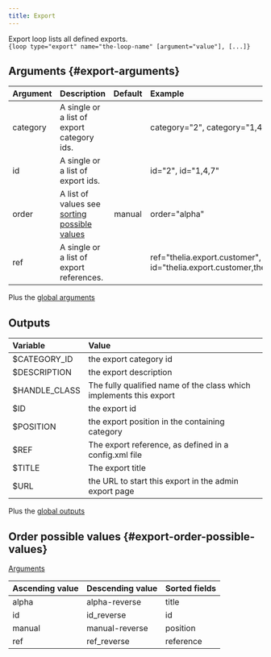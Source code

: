 ```yaml
---
title: Export
---
```


Export loop lists all defined exports.   
`{loop type="export" name="the-loop-name" [argument="value"], [...]}`

## Arguments {#export-arguments}

| Argument | Description                                                                   | Default | Example                                                                        |
|----------|:------------------------------------------------------------------------------|:-------:|:-------------------------------------------------------------------------------|
| category | A single or a list of export category ids.                                    |         | category="2", category="1,4"                                                   |                                                    |           | product="2"                 |
| id       | A single or a list of export ids.                                             |         | id="2", id="1,4,7"                                                             |
| order    | A list of values see [sorting possible values](#export-order-possible-values) | manual  | order="alpha"                                                                  |
| ref      | A single or a list of export references.                                      |         | ref="thelia.export.customer", id="thelia.export.customer,thelia.export.orders" |

Plus the [global arguments](./global_arguments)

## Outputs

| Variable      | Value                                                              |
|:--------------|:-------------------------------------------------------------------|
| $CATEGORY_ID  | the export category id                                             |
| $DESCRIPTION  | the export description                                             |
| $HANDLE_CLASS | The fully qualified name of the class which implements this export |
| $ID           | the export id                                                      |
| $POSITION     | the export position in the containing category                     |
| $REF          | The export reference, as defined in a config.xml file              |
| $TITLE        | The export title                                                   |
| $URL          | the URL to start this export in the admin export page              |

Plus the [global outputs](./global_outputs)

## Order possible values {#export-order-possible-values}
[Arguments](#export-arguments)

| Ascending value | Descending value | Sorted fields |
|-----------------|------------------|:--------------|
| alpha           | alpha-reverse    | title         |
| id              | id_reverse       | id            |
| manual          | manual-reverse   | position      |
| ref             | ref_reverse      | reference     |
